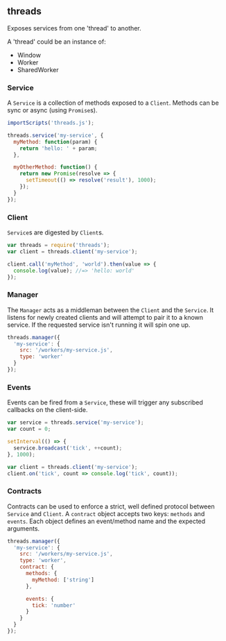 ## threads

Exposes services from one 'thread' to another.

A 'thread' could be an instance of:

- Window
- Worker
- SharedWorker

### Service

A `Service` is a collection of methods exposed to a `Client`. Methods can be sync or async (using `Promise`s).

```js
importScripts('threads.js');

threads.service('my-service', {
  myMethod: function(param) {
    return 'hello: ' + param;
  },

  myOtherMethod: function() {
    return new Promise(resolve => {
      setTimeout(() => resolve('result'), 1000);
    });
  }
});
```

### Client

`Service`s are digested by `Client`s.

```js
var threads = require('threads');
var client = threads.client('my-service');

client.call('myMethod', 'world').then(value => {
  console.log(value); //=> 'hello: world'
});
```

### Manager

The `Manager` acts as a middleman between the `Client` and the `Service`. It listens for newly created clients and will attempt to pair it to a known service. If the requested service isn't running it will spin one up.

```js
threads.manager({
  'my-service': {
    src: '/workers/my-service.js',
    type: 'worker'
  }
});
```

### Events

Events can be fired from a `Service`, these will trigger any subscribed callbacks on the client-side.

```js
var service = threads.service('my-service');
var count = 0;

setInterval(() => {
  service.broadcast('tick', ++count);
}, 1000);
```

```js
var client = threads.client('my-service');
client.on('tick', count => console.log('tick', count));
```

### Contracts

Contracts can be used to enforce a strict, well defined protocol between `Service` and `Client`. A `contract` object accepts two keys: `methods` and `events`. Each object defines an event/method name and the expected arguments.

```js
threads.manager({
  'my-service': {
    src: '/workers/my-service.js',
    type: 'worker',
    contract: {
      methods: {
        myMethod: ['string']
      },

      events: {
        tick: 'number'
      }
    }
  }
});
```
